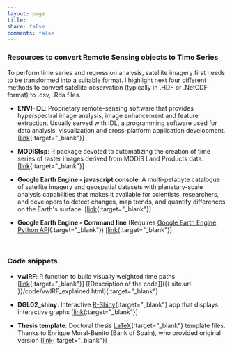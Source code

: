```yaml
---
layout: page
title: 
share: false
comments: false
---
```


### Resources to convert Remote Sensing objects to Time Series

To perform time series and regression analysis, satellite imagery first needs to be transformed into a suitable format. I highlight next four different methods to convert satellite observation (typically in .HDF or .NetCDF format) to .csv, .Rda files.

- **ENVI-IDL**: Proprietary remote-sensing software that provides hyperspectral image analysis, image enhancement and feature extraction. Usually served with IDL, a programming software used for data analysis, visualization and cross-platform application development. [[link](http://www.harrisgeospatial.com/SoftwareTechnology/ENVI.aspx){:target="_blank"}]

- **MODIStsp**: R package devoted to automatizing the creation of time series of raster images derived from MODIS Land Products data. [[link](http://lbusett.github.io/MODIStsp/){:target="_blank"}]

- **Google Earth Engine - javascript console**: A multi-petabyte catalogue of satellite imagery and geospatial datasets with planetary-scale analysis capabilities that makes it available for scientists, researchers, and developers to detect changes, map trends, and quantify differences on the Earth's surface. [[link](https://code.earthengine.google.com/){:target="_blank"}]

- **Google Earth Engine - Command line** (Requires [Google Earth Engine Python API](https://developers.google.com/earth-engine/python_install){:target="_blank"}) [[link](http://www.khufkens.com/2017/07/22/google-earth-engine-time-series-subset-tool/){:target="_blank"}]

<br>

### Code snippets

- **vwIRF**: R function to build visually weighted time paths [[link](https://github.com/David-G-L/vwIRF){:target="_blank"}] [[Description of the code]]({{ site.url }}/code/vwIRF_explained.html){:target="_blank"}

- **DGL02_shiny**: Interactive [R-Shiny](http://shiny.rstudio.com/){:target="_blank"} app that displays interactive graphs [[link](https://github.com/David-G-L/DGL02_shiny){:target="_blank"}]
 
- **Thesis template**: Doctoral thesis [LaTeX](https://miktex.org/){:target="_blank"} template files. Thanks to Enrique Moral-Benito (Bank of Spain), who provided original version [[link](https://github.com/David-G-L/Thesis-template){:target="_blank"}]